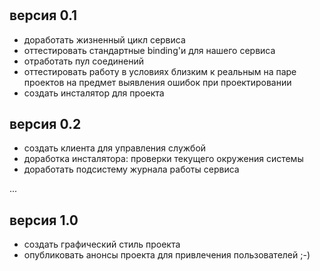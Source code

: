 #

## версия 0.1 ##

  * доработать жизненный цикл сервиса
  * оттестировать стандартные binding'и для нашего сервиса
  * отработать пул соединений
  * оттестировать работу в условиях близким к реальным на паре проектов на предмет выявления ошибок при проектировании
  * создать инсталятор для проекта

## версия 0.2 ##

  * создать клиента для управления службой
  * доработка инсталятора: проверки текущего окружения системы
  * доработать подсистему журнала работы сервиса

...

## версия 1.0 ##
  * создать графический стиль проекта
  * опубликовать анонсы проекта для привлечения пользователей ;-)